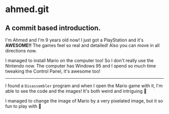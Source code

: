 ahmed.git
======

A commit based introduction.
-------


I'm Ahmed and I'm 9 years old now!
I just got a PlayStation and it's **AWESOME!!** 
The games feel so real and detailed! Also you can move in all directions now.

I managed to install Mario on the computer too! So I don't really use the Nintendo now.
The computer has Windows 95 and I spend so much time tweaking the Control Panel, it's awesome too!

-----

I found a `Disassembler` program and when I open the Mario game with it, I'm able to see the code and the images!
It's both weird and intriguing 🤩

I managed to change the image of Mario by a very pixelated image, but it so fun to play with 👾